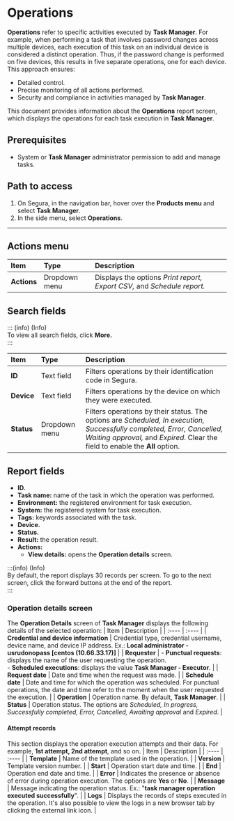 # Operations

**Operations** refer to specific activities executed by **Task Manager**. For example, when performing a task that involves password changes across multiple devices, each execution of this task on an individual device is considered a distinct operation. Thus, if the password change is performed on five devices, this results in five separate operations, one for each device. This approach ensures:

* Detailed control.  
* Precise monitoring of all actions performed.  
* Security and compliance in activities managed by **Task Manager**.

This document provides information about the **Operations** report screen, which displays the operations for each task execution in **Task Manager**.

## Prerequisites

* System or **Task Manager** administrator permission to add and manage tasks.

## Path to access

1. On Segura, in the navigation bar, hover over the **Products menu** and select **Task Manager**.  
2. In the side menu, select **Operations**.

---

## Actions menu

| Item | Type | Description |
| :---- | :---- | :---- |
| **Actions** | Dropdown menu | Displays the options *Print report, Export CSV,* and *Schedule report.* |

## Search fields

::: (info) (Info)  
To view all search fields, click **More.**  
:::

| Item | Type | Description |
| :---- | :---- | :---- |
| **ID** | Text field | Filters operations by their identification code in Segura.  |
| **Device** | Text field | Filters operations by the device on which they were executed. |
| **Status** | Dropdown menu | Filters operations by their status. The options are *Scheduled, In execution, Successfully completed, Error, Cancelled, Waiting approval,* and *Expired*. Clear the field to enable the **All** option. |

## Report fields

* **ID.**  
* **Task name:** name of the task in which the operation was performed.  
* **Environment:** the registered environment for task execution.  
* **System:** the registered system for task execution.  
* **Tags:** keywords associated with the task.  
* **Device.**  
* **Status.**  
* **Result:** the operation result.  
* **Actions:**  
  * **View details:** opens the **Operation details** screen.

:::(info) (Info)  
By default, the report displays 30 records per screen. To go to the next screen, click the forward buttons at the end of the report.  
:::

### Operation details screen
The **Operation Details** screen of **Task Manager** displays the following details of the selected operation:
| Item | Description |
| :---- | :---- |
| **Credential and device information** | Credential type, credential username, device name, and device IP address. Ex.: **Local administrator \- usrudonopass \[centos (10.66.33.17)\]** |
| **Requester** | - **Punctual requests**: displays the name of the user requesting the operation. <br>- **Scheduled executions**: displays the value **Task Manager \- Executor**. |
| **Request date** | Date and time when the request was made. |
| **Schedule date** | Date and time for which the operation was scheduled. For punctual operations, the date and time refer to the moment when the user requested the execution. |
| **Operation** | Operation name. By default, **Task Manager**. |
| **Status** | Operation status. The options are _Scheduled, In progress, Successfully completed, Error, Cancelled, Awaiting approval_ and _Expired_. |

#### Attempt records
This section displays the operation execution attempts and their data.
For example, **1st attempt, 2nd attempt**, and so on.
| Item | Description |
| :---- | :---- |
| **Template** | Name of the template used in the operation. |
| **Version** | Template version number. |
| **Start** | Operation start date and time. |
| **End** | Operation end date and time. |
| **Error** | Indicates the presence or absence of error during operation execution. The options are **Yes** or **No**. |
| **Message** | Message indicating the operation status. Ex.: "**task manager operation executed successfully**". |
| **Logs** | Displays the records of steps executed in the operation. It's also possible to view the logs in a new browser tab by clicking the external link icon. |
